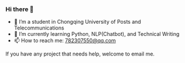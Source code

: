 ### Hi there 👋
- 🔭 I’m a student in Chongqing University of Posts and Telecommunications
- 🌱 I’m currently learning Python, NLP(Chatbot), and Technical Writing
- 📫 How to reach me: 782307550@qq.com

If you have any project that needs help, welcome to email me.

<!--
**RobertCheng-956/RobertCheng-956** is a ✨ _special_ ✨ repository because its `README.md` (this file) appears on your GitHub profile.

Here are some ideas to get you started:

- 👯 I’m looking to collaborate on ...
- 🤔 I’m looking for help with ...
- 💬 Ask me about ...

- 😄 Pronouns: ...
- ⚡ Fun fact: ...
-->
